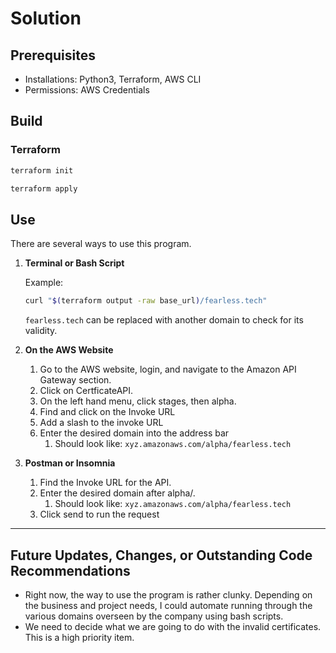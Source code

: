 # Solution

## Prerequisites

- Installations: Python3, Terraform, AWS CLI
- Permissions: AWS Credentials

## Build

### Terraform

```sh
terraform init
```

```sh
terraform apply
```

## Use

There are several ways to use this program.

1. **Terminal or Bash Script**

    Example:

   ```sh
   curl "$(terraform output -raw base_url)/fearless.tech"
   ```

    `fearless.tech` can be replaced with another domain to check for its validity.

2. **On the AWS Website**
   1. Go to the AWS website, login, and navigate to the Amazon API Gateway section. 
   2. Click on CertficateAPI.
   3. On the left hand menu, click stages, then alpha.
   4. Find and click on the Invoke URL
   5. Add a slash to the invoke URL
   6. Enter the desired domain into the address bar
      1. Should look like: `xyz.amazonaws.com/alpha/fearless.tech`

3. **Postman or Insomnia**
   1. Find the Invoke URL for the API.
   2. Enter the desired domain after alpha/.
      1. Should look like: `xyz.amazonaws.com/alpha/fearless.tech`
   3. Click send to run the request

---

## Future Updates, Changes, or Outstanding Code Recommendations

- Right now, the way to use the program is rather clunky. Depending on the business and project needs, I could automate running through the various domains overseen by the company using bash scripts.
- We need to decide what we are going to do with the invalid certificates. This is a high priority item.